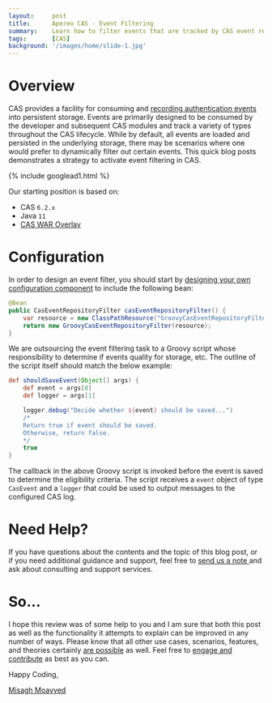 ```yaml
---
layout:     post
title:      Apereo CAS - Event Filtering
summary:    Learn how to filter events that are tracked by CAS event repositories and persistence engine.
tags:       [CAS]
background: '/images/home/slide-1.jpg'
---
```


# Overview

CAS provides a facility for consuming and [recording authentication events](https://apereo.github.io/cas/6.2.x/installation/Configuring-Authentication-Events.html) into persistent storage. Events are primarily designed to be consumed by the developer and subsequent CAS modules and track a variety of types throughout the CAS lifecycle. While by default, all events are loaded and persisted in the underlying storage, there may be scenarios where one would prefer to dynamically filter out certain events. This quick blog posts demonstrates a strategy to activate event filtering in CAS.

{% include googlead1.html  %}

Our starting position is based on:

- CAS `6.2.x`
- Java `11`
- [CAS WAR Overlay](https://github.com/apereo/cas-overlay-template)

# Configuration

In order to design an event filter, you should start by [designing your own configuration component](https://apereo.github.io/cas/6.2.x/configuration/Configuration-Management-Extensions.html) to include the following bean:

```java
@Bean
public CasEventRepositoryFilter casEventRepositoryFilter() {
    var resource = new ClassPathResource("GroovyCasEventRepositoryFilter.groovy");
    return new GroovyCasEventRepositoryFilter(resource);
}
```

We are outsourcing the event filtering task to a Groovy script whose responsibility to determine if events quality for storage, etc. The outline of the script itself should match the below example:

```groovy
def shouldSaveEvent(Object[] args) {
    def event = args[0]
    def logger = args[1]

    logger.debug("Decide whether ${event} should be saved...")
    /*
    Return true if event should be saved.
    Otherwise, return false.
    */
    true
}
```

The callback in the above Groovy script is invoked before the event is saved to determine the eligibility criteria. The script receives a `event` object of type `CasEvent` and a `logger` that could be used to output messages to the configured CAS log.


# Need Help?

If you have questions about the contents and the topic of this blog post, or if you need additional guidance and support, feel free to [send us a note ](/#contact-section-header) and ask about consulting and support services.

# So...

I hope this review was of some help to you and I am sure that both this post as well as the functionality it attempts to explain can be improved in any number of ways. Please know that all other use cases, scenarios, features, and theories certainly [are possible](https://apereo.github.io/2017/02/18/onthe-theoryof-possibility/) as well. Feel free to [engage and contribute](https://apereo.github.io/cas/developer/Contributor-Guidelines.html) as best as you can.

Happy Coding,

[Misagh Moayyed](https://fawnoos.com)
